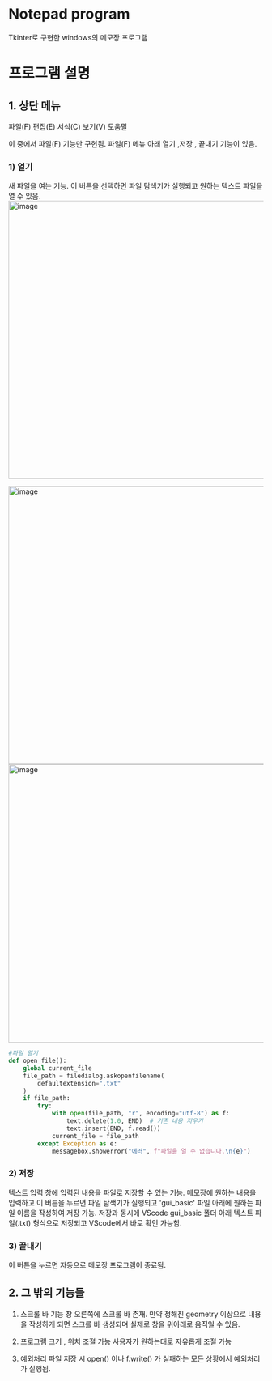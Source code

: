 # Notepad program
Tkinter로 구현한 windows의 메모장 프로그램

# 프로그램 설명

## 1. 상단 메뉴
파일(F)  편집(E)  서식(C)  보기(V)  도움말

이 중에서 파일(F) 기능만 구현됨.
파일(F) 메뉴 아래 열기 ,저장 , 끝내기 기능이 있음.
### 1) 열기
새 파일을 여는 기능. 
이 버튼을 선택하면 파일 탐색기가 실행되고 원하는 텍스트 파일을 열 수 있음.
<img width="640" height="550" alt="image" src="https://github.com/user-attachments/assets/28644d8e-1b58-49d4-b00e-6c582042d8f5" />

<img width="640" height="550" alt="image" src="https://github.com/user-attachments/assets/94edf971-62bd-4003-9f2d-354ae107bef0" />

<img width="640" height="550" alt="image" src="https://github.com/user-attachments/assets/24ea8907-1587-48d7-a3a4-1b19021043e0" />



```Python
#파일 열기
def open_file():
    global current_file
    file_path = filedialog.askopenfilename(
        defaultextension=".txt"
    )
    if file_path: 
        try:
            with open(file_path, "r", encoding="utf-8") as f:
                text.delete(1.0, END)  # 기존 내용 지우기
                text.insert(END, f.read())
            current_file = file_path
        except Exception as e:
            messagebox.showerror("에러", f"파일을 열 수 없습니다.\n{e}")
```

### 2) 저장
텍스트 입력 창에 입력된 내용을 파일로 저장할 수 있는 기능.
메모장에 원하는 내용을 입력하고 이 버튼을 누르면 파일 탐색기가 실행되고 'gui_basic' 파일 아래에 원하는 파일 이름을 작성하여 저장 가능.
저장과 동시에 VScode gui_basic 폴더 아래 텍스트 파일(.txt) 형식으로 저장되고 VScode에서 바로 확인 가능함.

### 3) 끝내기
이 버튼을 누르면 자동으로 메모장 프로그램이 종료됨.

## 2. 그 밖의 기능들
1) 스크롤 바 기능
   창 오른쪽에 스크롤 바 존재. 만약 정해진 geometry 이상으로 내용을 작성하게 되면 스크롤 바 생성되며 실제로 창을 위아래로 움직일 수 있음.

2) 프로그램 크기 , 위치 조절 가능
   사용자가 원하는대로 자유롭게 조절 가능

3) 예외처리
   파일 저장 시 open() 이나 f.write() 가 실패하는 모든 상황에서 예외처리가 실행됨.




